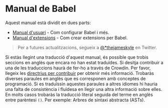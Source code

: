 # Manual de Babel

Aquest manual està dividit en dues parts:

  * [Manual d'usuari](user-handbook.md) - Com configurar Babel i més.
  * [Manual d'extensions](plugin-handbook.md) - Com crear extensions per Babel.

> Per a futures actualitzacions, segueix a [@*thejameskyle](https://twitter.com/thejameskyle) en Twitter.

Si estàs llegint una traducció d'aquest manual, és possible que trobis seccions en anglès que encara no han estat traduïdes. Si desitja contribuir a una de les traduccions haurà de fer-ho a través de Crowdin. Per favor, llegeix les [directrius per contribuir](/CONTRIBUTING.md) per obtenir més informació. Trobaràs diverses paraules en anglès que es corresponen amb conceptes de programació. Si es traduïssin aquestes paraules a altres idiomes hi hauria una falta de consistència i fluïdesa en llegir una altra informació sobre elles. En molts casos trobaràs la traducció literal seguida del terme en anglès entre parèntesi `()`. Per exemple: Arbres de sintaxi abstracta (ASTs).